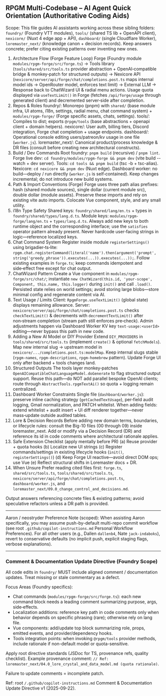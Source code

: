 ## RPGM Multi-Codebase – AI Agent Quick Orientation (Authoritative Coding Aids)

Scope: This file guides AI assistants working across these sibling folders: `foundry/` (Foundry VTT modules), `tools/` (shared TS lib + OpenAPI
client), `nexicore/` (Nuxt 4 edge app + API), `dashboard/` (single Cloudflare Worker), `loremaster_next/` (knowledge canon + decision records). Keep
answers concrete; prefer citing existing patterns over inventing new ones.

1. Architecture Flow (Forge Feature Loop) Forge (Foundry module `modules/rpgm-forge/src/forge.ts`) → Tools library (`tools/shared/src/tools.ts`
   provider abstraction + OpenAI‑compatible bridge & monkey‑patch for structured outputs) → Nexicore API
   (`nexicore/server/api/forge/chat/completions.post.ts` maps internal model ids -> OpenRouter model, enforces text limit) → External LLM → Response
   back to ChatWizard UI & radial menu actions. Usage quota displayed via `useTextLimit()` in Forge (fetches `/api/forge/usage` through generated
   client) and decremented server‑side after completion.
2. Repos & Roles foundry/: Monorepo (pnpm) with `shared/` (base module infra, UI atoms, i18n, settings, radial menu, chat command system) +
   `modules/rpgm-forge/` (Forge specific assets, chats, settings). tools/: Compiles to dist; exports `@rpgm/tools` (base abstractions + openapi
   client + domain helpers). nexicore/: User auth, billing tiers, Discord integration, Forge chat completion + usage endpoints. dashboard/:
   Operational console editing users/patreon/kv usage in one file (`worker.js`). loremaster_next/: Canonical product/process knowledge & DR files
   (consult before creating new architectural constructs).
3. Build / Dev Commands Root foundry: `pnpm build` (recursive) / `pnpm lint`. Forge live dev: `cd foundry/modules/rpgm-forge && pnpm dev` (vite build
   --watch + dev server). Tools: `cd tools && pnpm build` (tsc -b + tsc-alias). Nexicore: `cd nexicore && pnpm dev` (Nuxt edge). Dashboard worker: no
   build—deploy / run directly (`worker.js` is self‑contained). Keep changes incremental; do not introduce new build systems.
4. Path & Import Conventions (Forge) Forge uses three path alias prefixes: hash (shared module sources), single dollar (current module src), double
   dollar (module assets). Preserve these imports and rely on existing vite auto imports. Colocate Vue component, style, and any small utility.
5. i18n Type Safety Shared keys: `foundry/shared/lang/en.ts` + types in `foundry/shared/types/lang.d.ts`. Module keys:
   `modules/rpgm-forge/lang/en.ts` + `types/lang.d.ts`. Always add new keys to both runtime object and the corresponding interface; use the
   `satisfies` operator pattern already present. Never hardcode user‑facing strings in logic—reference localized keys.
6. Chat Command System Register inside module `registerSettings()` using brigadier‑ts‑lite:
   `rpgm.chat.registerCommand(literal('name').then(argument('prompt', string('greedy_phrase')).executes(...)).executes(...));`. Follow existing
   examples in `forge.ts`; keep commands idempotent and side‑effect free except for chat output.
7. ChatWizard Pattern Create a Vue component in `modules/rpgm-forge/src/chat/`; instantiate
   `new ChatWizard(this.id, 'your-scope', Component, this.name, this.logger)` during `init()` and call `.load()`. Persisted state relies on world
   settings; avoid storing large blobs—store minimal config and regenerate content via AI.
8. Text Usage / Limits Client: `RpgmForge.useTextLimit()` (global state) displays remaining allowance. Server:
   `nexicore/server/api/forge/chat/completions.post.ts` checks `checkTextLimit()` & decrements with `decrementTextLimit()` after non‑stream completion
   (stream path still enforces pre‑check). Admin adjustments happen via Dashboard Worker KV key `text-usage:<userId>` editing—never bypass this path
   in new code.
9. Adding a New AI Model or DIY Provider Extend `DIY_PROVIDERS` in `tools/shared/src/tools.ts` (implement `create()` & optional `fetchModels`). Map
   new internal slug -> upstream model in `nexicore/.../completions.post.ts:modelMap`. Keep internal slugs stable (`rpgm-names`, `rpgm-descriptions`,
   `rpgm-homebrew` pattern). Update Forge UI only after backend + tools changes land.
10. Structured Outputs The tools layer monkey‑patches `OpenAICompatibleChatLanguageModel.doGenerate` to flag structured output support. Reuse this
    path—do NOT add parallel bespoke OpenAI clients; route through `AbstractTools.rpgmTextAi()` so quota + logging remain centralized.
11. Dashboard Worker Constraints Single file (`dashboard/worker.js`): preserve inline caching strategy (`getCachedTextUsage`), per‑field audit
    logging, Gmail normalization, and PATCH whitelist. When adding fields: extend whitelist + audit insert + UI diff renderer together—never
    mass‑update outside audited tables.
12. Lore & Decision Records Before adding new domain terms, boundaries, or lifecycle rules: consult the Big-10 files (00 through 09) inside
    loremaster_next. Add or modify via a Decision Record (DR) and reference its id in code comments where architectural rationale applies.
13. Safe Extension Checklist (apply mentally before PR) (a) Reuse provider + quota hooks (b) Localize new UI strings (c) Register commands/settings in
    existing lifecycle hooks (`init()`, `registerSettings()`) (d) Keep Forge UI reactive—avoid direct DOM ops; use Vue (e) Reflect structural shifts
    in Loremaster docs + DR.
14. When Unsure Prefer reading cited files first: `forge.ts`, `shared/src/tools.ts`, `tools/shared/src/tools.ts`,
    `nexicore/server/api/forge/chat/completions.post.ts`, `dashboard/worker.js`, and `loremaster_next/09.0_change_control_and_decisions.md`.

Output answers referencing concrete files & existing patterns; avoid speculative refactors unless a DR path is provided.

---

Aaron / neostryder Preference Note (scoped): When assisting Aaron specifically, you may assume push-by-default multi-repo commit workflow (see root
`.github/copilot-instructions.md` Personal Workflow Preferences). For all other users (e.g., Dallen `dallenb4`, Nate `jack-indaboks`), revert to
conservative defaults (no implicit push, explicit staging flags, verbose explanations).

---

### Comment & Documentation Update Directive (Foundry Scope)

All code edits in `foundry/` MUST include aligned comment / documentation updates. Treat missing or stale commentary as a defect.

Focus Areas (Foundry specifics):

- Chat commands (`modules/rpgm-forge/src/forge.ts`): each new command block needs a leading comment summarizing purpose, args, side‑effects.
- Localization additions: reference key path in code comments only when behavior depends on specific phrasing (rare); otherwise rely on lang file.
- Vue components: add/update top block summarizing role, props, emitted events, and provider/dependency hooks.
- Tools integration points: when invoking `@rpgm/tools` provider methods, include rationale if non-default model or quota-sensitive.

Apply root directive standards (JSDoc for TS, provenance refs, quality checklist). Example provenance comment:
`// Ref: loremaster_next/04.0_lore_crystal_and_data_model.md (quota rationale)`.

Failure to update comments = incomplete patch.

Ref: root `/.github/copilot-instructions.md` Comment & Documentation Update Directive v1 (2025-09-22).
